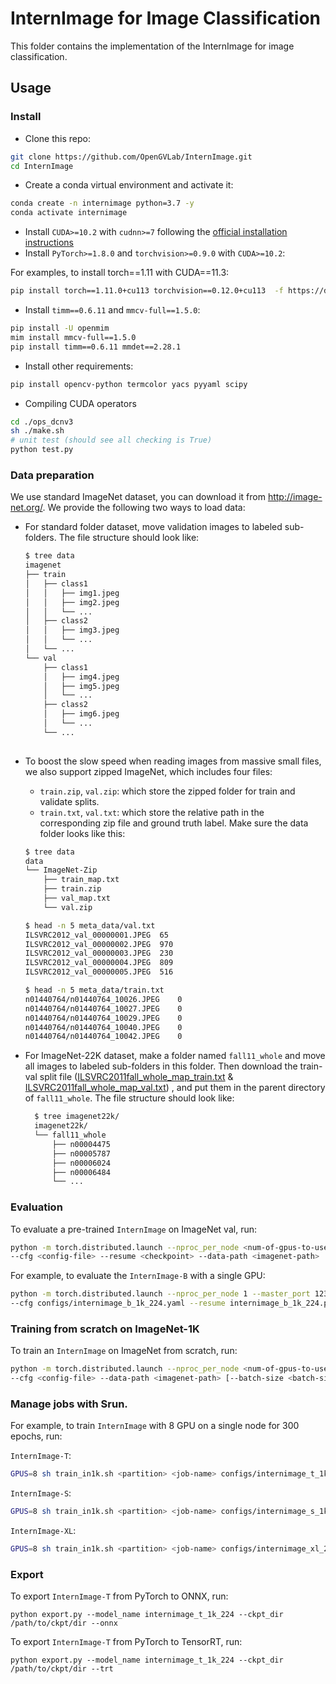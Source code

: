 # InternImage for Image Classification

This folder contains the implementation of the InternImage for image classification.

## Usage

### Install

- Clone this repo:

```bash
git clone https://github.com/OpenGVLab/InternImage.git
cd InternImage
```

- Create a conda virtual environment and activate it:

```bash
conda create -n internimage python=3.7 -y
conda activate internimage
```

- Install `CUDA>=10.2` with `cudnn>=7` following
  the [official installation instructions](https://docs.nvidia.com/cuda/cuda-installation-guide-linux/index.html)
- Install `PyTorch>=1.8.0` and `torchvision>=0.9.0` with `CUDA>=10.2`:

For examples, to install torch==1.11 with CUDA==11.3:
```bash
pip install torch==1.11.0+cu113 torchvision==0.12.0+cu113  -f https://download.pytorch.org/whl/torch_stable.html
```

- Install `timm==0.6.11` and `mmcv-full==1.5.0`:

```bash
pip install -U openmim
mim install mmcv-full==1.5.0
pip install timm==0.6.11 mmdet==2.28.1
```

- Install other requirements:

```bash
pip install opencv-python termcolor yacs pyyaml scipy
```

- Compiling CUDA operators
```bash
cd ./ops_dcnv3
sh ./make.sh
# unit test (should see all checking is True)
python test.py
```

### Data preparation

We use standard ImageNet dataset, you can download it from http://image-net.org/. We provide the following two ways to
load data:

- For standard folder dataset, move validation images to labeled sub-folders. The file structure should look like:
  ```bash
  $ tree data
  imagenet
  ├── train
  │   ├── class1
  │   │   ├── img1.jpeg
  │   │   ├── img2.jpeg
  │   │   └── ...
  │   ├── class2
  │   │   ├── img3.jpeg
  │   │   └── ...
  │   └── ...
  └── val
      ├── class1
      │   ├── img4.jpeg
      │   ├── img5.jpeg
      │   └── ...
      ├── class2
      │   ├── img6.jpeg
      │   └── ...
      └── ...
 
  ```
- To boost the slow speed when reading images from massive small files, we also support zipped ImageNet, which includes
  four files:
    - `train.zip`, `val.zip`: which store the zipped folder for train and validate splits.
    - `train.txt`, `val.txt`: which store the relative path in the corresponding zip file and ground truth
      label. Make sure the data folder looks like this:

  ```bash
  $ tree data
  data
  └── ImageNet-Zip
      ├── train_map.txt
      ├── train.zip
      ├── val_map.txt
      └── val.zip
  
  $ head -n 5 meta_data/val.txt
  ILSVRC2012_val_00000001.JPEG	65
  ILSVRC2012_val_00000002.JPEG	970
  ILSVRC2012_val_00000003.JPEG	230
  ILSVRC2012_val_00000004.JPEG	809
  ILSVRC2012_val_00000005.JPEG	516
  
  $ head -n 5 meta_data/train.txt
  n01440764/n01440764_10026.JPEG	0
  n01440764/n01440764_10027.JPEG	0
  n01440764/n01440764_10029.JPEG	0
  n01440764/n01440764_10040.JPEG	0
  n01440764/n01440764_10042.JPEG	0
  ```
- For ImageNet-22K dataset, make a folder named `fall11_whole` and move all images to labeled sub-folders in this
  folder. Then download the train-val split
  file ([ILSVRC2011fall_whole_map_train.txt](https://github.com/SwinTransformer/storage/releases/download/v2.0.1/ILSVRC2011fall_whole_map_train.txt)
  & [ILSVRC2011fall_whole_map_val.txt](https://github.com/SwinTransformer/storage/releases/download/v2.0.1/ILSVRC2011fall_whole_map_val.txt))
  , and put them in the parent directory of `fall11_whole`. The file structure should look like:

  ```bash
    $ tree imagenet22k/
    imagenet22k/
    └── fall11_whole
        ├── n00004475
        ├── n00005787
        ├── n00006024
        ├── n00006484
        └── ...
  ```

### Evaluation

To evaluate a pre-trained `InternImage` on ImageNet val, run:

```bash
python -m torch.distributed.launch --nproc_per_node <num-of-gpus-to-use> --master_port 12345 main.py --eval \
--cfg <config-file> --resume <checkpoint> --data-path <imagenet-path> 
```

For example, to evaluate the `InternImage-B` with a single GPU:

```bash
python -m torch.distributed.launch --nproc_per_node 1 --master_port 12345 main.py --eval \
--cfg configs/internimage_b_1k_224.yaml --resume internimage_b_1k_224.pth --data-path <imagenet-path>
```

### Training from scratch on ImageNet-1K

To train an `InternImage` on ImageNet from scratch, run:

```bash
python -m torch.distributed.launch --nproc_per_node <num-of-gpus-to-use> --master_port 12345  main.py \ 
--cfg <config-file> --data-path <imagenet-path> [--batch-size <batch-size-per-gpu> --output <output-directory> --tag <job-tag>]
```

### Manage jobs with Srun.

For example, to train `InternImage` with 8 GPU on a single node for 300 epochs, run:

`InternImage-T`:

```bash
GPUS=8 sh train_in1k.sh <partition> <job-name> configs/internimage_t_1k_224.yaml --resume internimage_t_1k_224.pth --eval
```

`InternImage-S`:

```bash
GPUS=8 sh train_in1k.sh <partition> <job-name> configs/internimage_s_1k_224.yaml --resume internimage_s_1k_224.pth --eval
```

`InternImage-XL`:

```bash
GPUS=8 sh train_in1k.sh <partition> <job-name> configs/internimage_xl_22kto1k_384.pth --resume internimage_xl_22kto1k_384.pth --eval
```

<!-- 
### Test pretrained model on ImageNet-22K

For example, to evaluate the `InternImage-L-22k`:

```bash
python -m torch.distributed.launch --nproc_per_node <num-of-gpus-to-use> --master_port 12345  main.py \ 
--cfg configs/internimage_xl_22k_192to384.yaml --data-path <imagenet-path> [--batch-size <batch-size-per-gpu> --output <output-directory>] \
--resume internimage_xl_22k_192to384.pth --eval
``` -->

<!-- ### Fine-tuning from a ImageNet-22K pre-trained model

For example, to fine-tune a `InternImage-XL-22k` model pre-trained on ImageNet-22K:

```bashs
GPUS=8 sh train_in1k.sh <partition> <job-name> configs/intern_image_.yaml --pretrained intern_image_b.pth --eval
python -m torch.distributed.launch --nproc_per_node 8 --master_port 12345  main.py \
--cfg configs/.yaml --pretrained swin_base_patch4_window7_224_22k.pth \
--data-path <imagenet-path> --batch-size 64 --accumulation-steps 2 [--use-checkpoint]
``` -->

### Export

To export `InternImage-T` from PyTorch to ONNX, run:
```shell
python export.py --model_name internimage_t_1k_224 --ckpt_dir /path/to/ckpt/dir --onnx
```

To export `InternImage-T` from PyTorch to TensorRT, run:
```shell
python export.py --model_name internimage_t_1k_224 --ckpt_dir /path/to/ckpt/dir --trt
```
